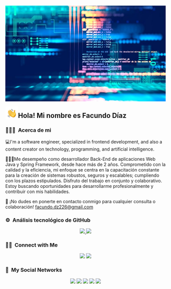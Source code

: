 <p align="center">
  <img alt="Facundo Diaz" src="https://github.com/FDFacundoDiaz/FDFacundoDiaz/blob/master/frontend.jpg" height='300' width='1000'>
</p>

<p align="center">
  <img alt="Facundo Diaz" src="https://github.com/FDFacundoDiaz/FDFacundoDiaz/blob/master/Hand%20Wave.gif" width='40' align="left">
  <h2>Hola! Mi nombre es Facundo Díaz</h2>
</p>

<!-- ## 👋 &nbsp;Hey everyone! I'm Sergie Code -->

### 👨🏼‍💻 &nbsp;Acerca de mi

💻I'm a software engineer, specialized in frontend development, and also a content creator on technology, programming, and artificial intelligence.

👨🏼‍💻Me desempeño como desarrollador Back-End de aplicaciones Web Java y Spring Framework, desde hace más de 2 años.
Comprometido con la calidad y la eficiencia, mi enfoque se centra en la capacitación constante para la creación de sistemas robustos, seguros y escalables; cumpliendo con los plazos estipulados. 
Disfruto del trabajo en conjunto y colaborativo.
Estoy buscando oportunidades para desarrollarme profesionalmente y contribuir con mis habilidades.

📧 ¡No dudes en ponerte en contacto conmigo para cualquier consulta o colaboración! facundo.dz226@gmail.com
<br>

### ⚙️ &nbsp;Análisis tecnológico de GitHub

<p align="center">
  <a href="https://github.com/FDFacundoDiaz">
    <img height="180em" src="https://github-readme-stats-eight-theta.vercel.app/api?username=FDFacundoDiaz&show_icons=true&theme=algolia&include_all_commits=true&count_private=true">
    <img height="180em" src="https://github-readme-stats-eight-theta.vercel.app/api/top-langs/?username=FDFacundoDiaz&layout=compact&langs_count=8&theme=algolia">
  </a>
</p>

### 🤝🏻 &nbsp;Connect with Me

<p align="center">
  <a href="https://www.sergiecode.com"><img src="https://img.shields.io/badge/-sergiecode.com-3423A6?style=flat&logo=Google-Chrome&logoColor=white"></a>
  <a href="mailto:info@sergiecode.com"><img src="https://img.shields.io/badge/-info@sergiecode.com-D14836?style=flat&logo=Gmail&logoColor=white"></a>
</p>


### 🔗 &nbsp;My Social Networks

<p align="center">
  <a href="https://www.youtube.com/@sergiecode"><img src="https://img.shields.io/badge/youtube%20-%23FF0000.svg?&style=flat&logo=YouTube&logoColor=white"></a>
  <a href="https://twitter.com/sergiecode"><img src="https://img.shields.io/badge/twitter-%231DA1F2.svg?&style=flat&logo=twitter&logoColor=white"></a>
  <a href="https://instagram.com/sergiecode"><img src="https://img.shields.io/badge/instagram%20-%23E4405F.svg?&style=flat&logo=Instagram&logoColor=white"></a>
  <a href="https://facebook.com/sergiecodeok"><img src="https://img.shields.io/badge/facebook-%231877F2.svg?&style=flat&logo=facebook&logoColor=white"></a>
  <a href="https://www.linkedin.com/in/sergiecode"><img src="https://img.shields.io/badge/linkedin%20-%230077B5.svg?&style=flat&logo=linkedin&logoColor=white"></a>
</p>
